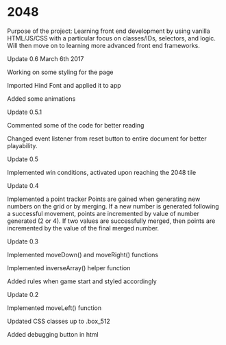 # 2048

Purpose of the project:
Learning front end development by using vanilla HTML/JS/CSS with a particular focus on classes/IDs, selectors, and logic. Will then move on to learning more advanced front end frameworks.

Update 0.6 March 6th 2017

Working on some styling for the page

Imported Hind Font and applied it to app

Added some animations

Update 0.5.1

Commented some of the code for better reading

Changed event listener from reset button to entire document for better playability.


Update 0.5

Implemented win conditions, activated upon reaching the 2048 tile


Update 0.4

Implemented a point tracker
Points are gained when generating new numbers on the grid or by merging.
If a new number is generated following a successful movement, points are incremented by value of number generated (2 or 4).
If two values are successfully merged, then points are incremented by the value of the final merged number. 

Update 0.3

Implemented moveDown() and moveRight() functions

Implemented inverseArray() helper function

Added rules when game start and styled accordingly

Update 0.2

Implemented moveLeft() function

Updated CSS classes up to .box_512

Added debugging button in html


